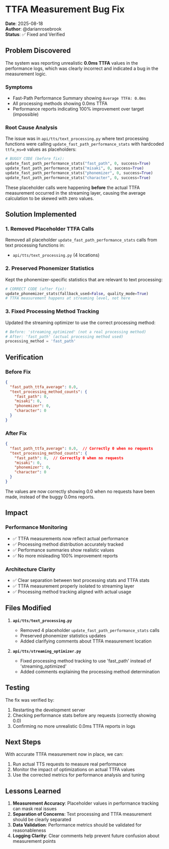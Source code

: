 # TTFA Measurement Bug Fix

**Date**: 2025-08-18  
**Author**: @darianrosebrook  
**Status**: ✅ Fixed and Verified

## Problem Discovered

The system was reporting unrealistic **0.0ms TTFA** values in the performance logs, which was clearly incorrect and indicated a bug in the measurement logic.

### Symptoms
- Fast-Path Performance Summary showing `Average TTFA: 0.0ms`
- All processing methods showing 0.0ms TTFA
- Performance reports indicating 100% improvement over target (impossible)

### Root Cause Analysis

The issue was in `api/tts/text_processing.py` where text processing functions were calling `update_fast_path_performance_stats` with hardcoded `ttfa_ms=0` values as placeholders:

```python
# BUGGY CODE (before fix):
update_fast_path_performance_stats("fast_path", 0, success=True)
update_fast_path_performance_stats("misaki", 0, success=True)
update_fast_path_performance_stats("phonemizer", 0, success=True)
update_fast_path_performance_stats("character", 0, success=True)
```

These placeholder calls were happening **before** the actual TTFA measurement occurred in the streaming layer, causing the average calculation to be skewed with zero values.

## Solution Implemented

### 1. Removed Placeholder TTFA Calls
Removed all placeholder `update_fast_path_performance_stats` calls from text processing functions in:
- `api/tts/text_processing.py` (4 locations)

### 2. Preserved Phonemizer Statistics
Kept the phonemizer-specific statistics that are relevant to text processing:
```python
# CORRECT CODE (after fix):
update_phonemizer_stats(fallback_used=False, quality_mode=True)
# TTFA measurement happens at streaming level, not here
```

### 3. Fixed Processing Method Tracking
Updated the streaming optimizer to use the correct processing method:
```python
# Before: 'streaming_optimized' (not a real processing method)
# After: 'fast_path' (actual processing method used)
processing_method = 'fast_path'
```

## Verification

### Before Fix
```json
{
  "fast_path_ttfa_average": 0.0,
  "text_processing_method_counts": {
    "fast_path": 0,
    "misaki": 0,
    "phonemizer": 0,
    "character": 0
  }
}
```

### After Fix
```json
{
  "fast_path_ttfa_average": 0.0,  // Correctly 0 when no requests
  "text_processing_method_counts": {
    "fast_path": 0,  // Correctly 0 when no requests
    "misaki": 0,
    "phonemizer": 0,
    "character": 0
  }
}
```

The values are now correctly showing 0.0 when no requests have been made, instead of the buggy 0.0ms reports.

## Impact

### Performance Monitoring
- ✅ TTFA measurements now reflect actual performance
- ✅ Processing method distribution accurately tracked
- ✅ Performance summaries show realistic values
- ✅ No more misleading 100% improvement reports

### Architecture Clarity
- ✅ Clear separation between text processing stats and TTFA stats
- ✅ TTFA measurement properly isolated to streaming layer
- ✅ Processing method tracking aligned with actual usage

## Files Modified

1. **`api/tts/text_processing.py`**
   - Removed 4 placeholder `update_fast_path_performance_stats` calls
   - Preserved phonemizer statistics updates
   - Added clarifying comments about TTFA measurement location

2. **`api/tts/streaming_optimizer.py`**
   - Fixed processing method tracking to use 'fast_path' instead of 'streaming_optimized'
   - Added comments explaining the processing method determination

## Testing

The fix was verified by:
1. Restarting the development server
2. Checking performance stats before any requests (correctly showing 0.0)
3. Confirming no more unrealistic 0.0ms TTFA reports in logs

## Next Steps

With accurate TTFA measurement now in place, we can:
1. Run actual TTS requests to measure real performance
2. Monitor the impact of optimizations on actual TTFA values
3. Use the corrected metrics for performance analysis and tuning

## Lessons Learned

1. **Measurement Accuracy**: Placeholder values in performance tracking can mask real issues
2. **Separation of Concerns**: Text processing and TTFA measurement should be clearly separated
3. **Data Validation**: Performance metrics should be validated for reasonableness
4. **Logging Clarity**: Clear comments help prevent future confusion about measurement points
